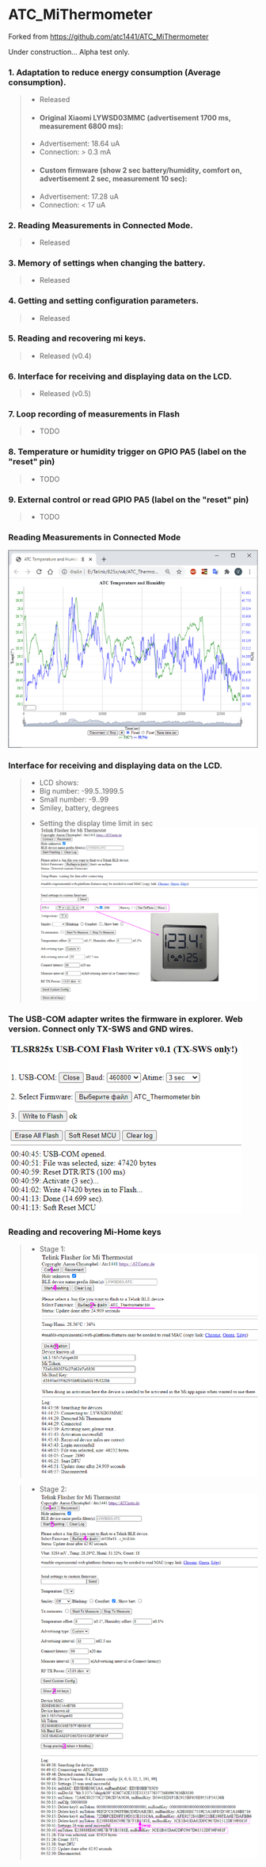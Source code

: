 # ATC_MiThermometer


Forked from https://github.com/atc1441/ATC_MiThermometer

Under construction... Alpha test only.

### 1. Adaptation to reduce energy consumption (Average consumption).
>* Released
>* #### Original Xiaomi LYWSD03MMC (advertisement 1700 ms, measurement 6800 ms):
> * Advertisement: 18.64 uA
> * Connection: > 0.3 mA
>* #### Custom firmware (show 2 sec battery/humidity, comfort on, advertisement 2 sec, measurement 10 sec):
> * Advertisement: 17.28 uA
> * Connection: < 17 uA
### 2. Reading Measurements in Connected Mode.
>* Released
### 3. Memory of settings when changing the battery.
>* Released
### 4. Getting and setting configuration parameters.
>* Released
### 5. Reading and recovering mi keys.
>* Released (v0.4)
### 6. Interface for receiving and displaying data on the LCD.
>* Released (v0.5)
### 7. Loop recording of measurements in Flash
>* TODO
### 8. Temperature or humidity trigger on GPIO PA5 (label on the "reset" pin)
>* TODO
### 9. External control or read GPIO PA5 (label on the "reset" pin)
>* TODO

### Reading Measurements in Connected Mode
![SCH](https://github.com/pvvx/ATC_MiThermometer/blob/master/GraphAtc_html.gif) 


### Interface for receiving and displaying data on the LCD.
>* LCD shows: 
> * Big number: -99.5..1999.5 
> * Small number: -9..99
> * Smiley, battery, degrees
> + Setting the display time limit in sec
![SCH](https://github.com/pvvx/ATC_MiThermometer/blob/master/ShowData.gif) 


### The USB-COM adapter writes the firmware in explorer. Web version. Connect only TX-SWS and GND wires.
![SCH](https://github.com/pvvx/ATC_MiThermometer/blob/master/USBCOMFlashTxHtml.gif) 


### Reading and recovering Mi-Home keys
>* Stage 1:
![SCH](https://github.com/pvvx/ATC_MiThermometer/blob/master/KeysProgStage1.gif) 


>* Stage 2:
![SCH](https://github.com/pvvx/ATC_MiThermometer/blob/master/KeysProgStage2.gif) 


